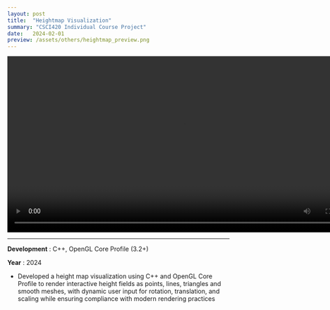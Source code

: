 ```yaml
---
layout: post
title:  "Heightmap Visualization"
summary: "CSCI420 Individual Course Project"
date:   2024-02-01
preview: /assets/others/heightmap_preview.png
---
```


<video controls width="800">
  <source src="/assets/others/heightmap_animation.mp4" type="video/mp4">
  <source src="video.webm" type="video/webm">
  This browser does not support HTML video.
</video>

<hr>

**Development** : C++, OpenGL Core Profile (3.2+) 

**Year** : 2024

* Developed a height map visualization using C++ and OpenGL Core Profile to render interactive height fields as points, lines, triangles and smooth meshes, with dynamic user input for rotation, translation, and scaling while ensuring compliance with modern rendering practices
